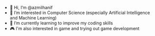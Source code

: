 - 👋 Hi, I’m @azmilhanif
- 👀 I’m interested in Computer Science (especially Artificial Intelligence and Machine Learning)
- 🌱 I’m currently learning to improve my coding skills
- 🎮 I'm also interested in game and trying out game development

<!---
azmilhanif/azmilhanif is a ✨ special ✨ repository because its `README.md` (this file) appears on your GitHub profile.
You can click the Preview link to take a look at your changes.
--->
